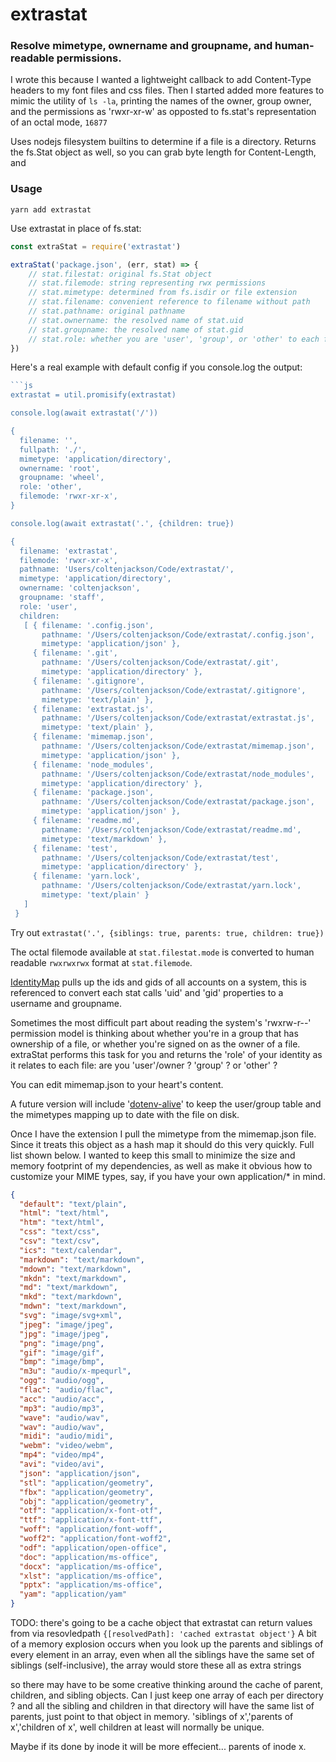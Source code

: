 # extrastat
### Resolve mimetype, ownername and groupname, and human-readable permissions.

I wrote this because I wanted a lightweight callback to add Content-Type headers to my font files and css files. Then I started added more features to mimic the utility of `ls -la`, printing the names of the owner, group owner, and the permissions as 'rwxr-xr-w' as opposted to fs.stat's representation of an octal mode, `16877`

Uses nodejs filesystem builtins to determine if a file is a directory. Returns the fs.Stat object as well, so you can grab byte length for Content-Length, and

### Usage
`yarn add extrastat`

Use extrastat in place of fs.stat:

```js
const extraStat = require('extrastat')

extraStat('package.json', (err, stat) => {
    // stat.filestat: original fs.Stat object
    // stat.filemode: string representing rwx permissions
    // stat.mimetype: determined from fs.isdir or file extension
    // stat.filename: convenient reference to filename without path
    // stat.pathname: original pathname
    // stat.ownername: the resolved name of stat.uid
    // stat.groupname: the resolved name of stat.gid
    // stat.role: whether you are 'user', 'group', or 'other' to each file
})
```

Here's a real example with default config if you console.log the output:
```js
```js
extrastat = util.promisify(extrastat)

console.log(await extrastat('/'))

{ 
  filename: '',
  fullpath: './',
  mimetype: 'application/directory',
  ownername: 'root',
  groupname: 'wheel',
  role: 'other',
  filemode: 'rwxr-xr-x',
}

console.log(await extrastat('.', {children: true})

{ 
  filename: 'extrastat',
  filemode: 'rwxr-xr-x',
  pathname: 'Users/coltenjackson/Code/extrastat/',
  mimetype: 'application/directory',
  ownername: 'coltenjackson',
  groupname: 'staff',
  role: 'user',
  children:
   [ { filename: '.config.json',
       pathname: '/Users/coltenjackson/Code/extrastat/.config.json',
       mimetype: 'application/json' },
     { filename: '.git',
       pathname: '/Users/coltenjackson/Code/extrastat/.git',
       mimetype: 'application/directory' },
     { filename: '.gitignore',
       pathname: '/Users/coltenjackson/Code/extrastat/.gitignore',
       mimetype: 'text/plain' },
     { filename: 'extrastat.js',
       pathname: '/Users/coltenjackson/Code/extrastat/extrastat.js',
       mimetype: 'text/plain' },
     { filename: 'mimemap.json',
       pathname: '/Users/coltenjackson/Code/extrastat/mimemap.json',
       mimetype: 'application/json' },
     { filename: 'node_modules',
       pathname: '/Users/coltenjackson/Code/extrastat/node_modules',
       mimetype: 'application/directory' },
     { filename: 'package.json',
       pathname: '/Users/coltenjackson/Code/extrastat/package.json',
       mimetype: 'application/json' },
     { filename: 'readme.md',
       pathname: '/Users/coltenjackson/Code/extrastat/readme.md',
       mimetype: 'text/markdown' },
     { filename: 'test',
       pathname: '/Users/coltenjackson/Code/extrastat/test',
       mimetype: 'application/directory' },
     { filename: 'yarn.lock',
       pathname: '/Users/coltenjackson/Code/extrastat/yarn.lock',
       mimetype: 'text/plain' } 
   ]
 }

```

Try out `extrastat('.', {siblings: true, parents: true, children: true})`

The octal filemode available at `stat.filestat.mode` is converted to human readable `rwxrwxrwx` format at `stat.filemode`.

[IdentityMap](https://github.com/jazzyjackson/identifymap) pulls up the ids and gids of all accounts on a system, this is referenced to convert each stat calls 'uid' and 'gid' properties to a username and groupname.

Sometimes the most difficult part about reading the system's 'rwxrw-r--' permission model is thinking about whether you're in a group that has ownership of a file, or whether you're signed on as the owner of a file. extraStat performs this task for you and returns the 'role' of your identity as it relates to each file: are you 'user'/owner ? 'group' ? or 'other' ?

You can edit mimemap.json to your heart's content.

A future version will include '[dotenv-alive](https://github.com/jazzyjackson/dotenv-alive)' to keep the user/group table and the mimetypes mapping up to date with the file on disk.

Once I have the extension I pull the mimetype from the mimemap.json file. Since it treats this object as a hash map it should do this very quickly. Full list shown below. I wanted to keep this small to minimize the size and memory footprint of my dependencies, as well as make it obvious how to customize your MIME types, say, if you have your own application/* in mind.

```json
{
  "default": "text/plain",
  "html": "text/html",
  "htm": "text/html",
  "css": "text/css",
  "csv": "text/csv",
  "ics": "text/calendar",
  "markdown": "text/markdown",
  "mdown": "text/markdown",
  "mkdn": "text/markdown",
  "md": "text/markdown",
  "mkd": "text/markdown",
  "mdwn": "text/markdown",
  "svg": "image/svg+xml",
  "jpeg": "image/jpeg",
  "jpg": "image/jpeg",
  "png": "image/png",
  "gif": "image/gif",
  "bmp": "image/bmp",
  "m3u": "audio/x-mpequrl",
  "ogg": "audio/ogg",
  "flac": "audio/flac",
  "acc": "audio/acc",
  "mp3": "audio/mp3",
  "wave": "audio/wav",
  "wav": "audio/wav",
  "midi": "audio/midi",
  "webm": "video/webm",
  "mp4": "video/mp4",
  "avi": "video/avi",
  "json": "application/json",
  "stl": "application/geometry",
  "fbx": "application/geometry",
  "obj": "application/geometry",
  "otf": "application/x-font-otf",
  "ttf": "application/x-font-ttf",
  "woff": "application/font-woff",
  "woff2": "application/font-woff2",
  "odf": "application/open-office",
  "doc": "application/ms-office",
  "docx": "application/ms-office",
  "xlst": "application/ms-office",
  "pptx": "application/ms-office",
  "yam": "application/yam"
}
```

TODO:
  there's going to be a cache object that extrastat can return values from via resovledpath
  `{[resolvedPath]: 'cached extrastat object'}`
  A bit of a memory explosion occurs when you look up the parents and siblings of every element in an array, even when all the siblings have the same set of siblings (self-inclusive), the array would store these all as extra strings

  so there may have to be some creative thinking around the cache of parent, children, and sibling objects. Can I just keep one array of each per directory ? and all the sibling and children in that directory will have the same list of parents, just point to that object in memory. 'siblings of x','parents of x','children of x', well children at least will normally be unique.

  Maybe if its done by inode it will be more effecient... parents of inode x.
